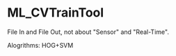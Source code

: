# ML_CVTrainTool

  File In and File Out, not about "Sensor" and "Real-Time".
  
  Alogrithms: HOG+SVM
